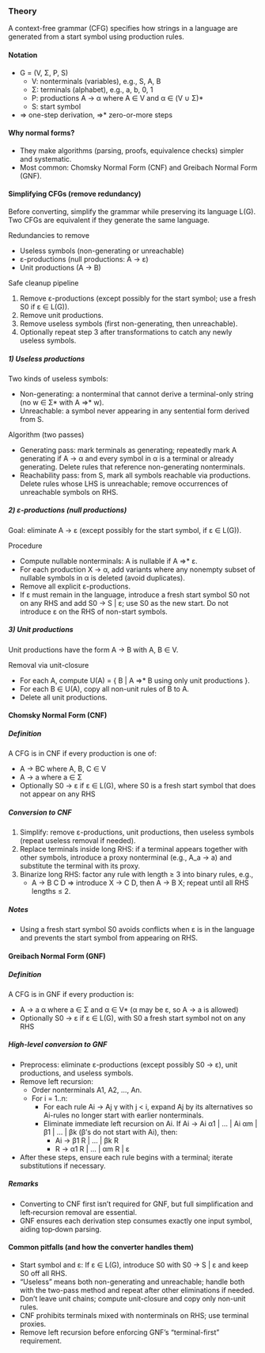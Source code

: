 ### Theory

A context-free grammar (CFG) specifies how strings in a language are generated from a start symbol using production rules.

#### Notation
- G = (V, Σ, P, S)
  - V: nonterminals (variables), e.g., S, A, B
  - Σ: terminals (alphabet), e.g., a, b, 0, 1
  - P: productions A → α where A ∈ V and α ∈ (V ∪ Σ)*
  - S: start symbol
- ⇒ one-step derivation, ⇒* zero-or-more steps

#### Why normal forms?
- They make algorithms (parsing, proofs, equivalence checks) simpler and systematic.
- Most common: Chomsky Normal Form (CNF) and Greibach Normal Form (GNF).


#### Simplifying CFGs (remove redundancy)

Before converting, simplify the grammar while preserving its language L(G). Two CFGs are equivalent if they generate the same language.

Redundancies to remove
- Useless symbols (non-generating or unreachable)
- ε-productions (null productions: A → ε)
- Unit productions (A → B)

Safe cleanup pipeline
1) Remove ε-productions (except possibly for the start symbol; use a fresh S0 if ε ∈ L(G)).
2) Remove unit productions.
3) Remove useless symbols (first non-generating, then unreachable).
4) Optionally repeat step 3 after transformations to catch any newly useless symbols.

##### 1) Useless productions
Two kinds of useless symbols:
- Non-generating: a nonterminal that cannot derive a terminal-only string (no w ∈ Σ* with A ⇒* w).
- Unreachable: a symbol never appearing in any sentential form derived from S.

Algorithm (two passes)
- Generating pass: mark terminals as generating; repeatedly mark A generating if A → α and every symbol in α is a terminal or already generating. Delete rules that reference non-generating nonterminals.
- Reachability pass: from S, mark all symbols reachable via productions. Delete rules whose LHS is unreachable; remove occurrences of unreachable symbols on RHS.

##### 2) ε-productions (null productions)
Goal: eliminate A → ε (except possibly for the start symbol, if ε ∈ L(G)).

Procedure
- Compute nullable nonterminals: A is nullable if A ⇒* ε.
- For each production X → α, add variants where any nonempty subset of nullable symbols in α is deleted (avoid duplicates).
- Remove all explicit ε-productions.
- If ε must remain in the language, introduce a fresh start symbol S0 not on any RHS and add S0 → S | ε; use S0 as the new start. Do not introduce ε on the RHS of non-start symbols.

##### 3) Unit productions
Unit productions have the form A → B with A, B ∈ V.

Removal via unit-closure
- For each A, compute U(A) = { B | A ⇒* B using only unit productions }.
- For each B ∈ U(A), copy all non-unit rules of B to A.
- Delete all unit productions.


#### Chomsky Normal Form (CNF)

##### Definition
A CFG is in CNF if every production is one of:
- A → BC where A, B, C ∈ V
- A → a where a ∈ Σ
- Optionally S0 → ε if ε ∈ L(G), where S0 is a fresh start symbol that does not appear on any RHS

##### Conversion to CNF
1) Simplify: remove ε-productions, unit productions, then useless symbols (repeat useless removal if needed).
2) Replace terminals inside long RHS: if a terminal appears together with other symbols, introduce a proxy nonterminal (e.g., A_a → a) and substitute the terminal with its proxy.
3) Binarize long RHS: factor any rule with length ≥ 3 into binary rules, e.g.,
   - A → B C D  ⇒  introduce X → C D, then A → B X; repeat until all RHS lengths ≤ 2.

##### Notes
- Using a fresh start symbol S0 avoids conflicts when ε is in the language and prevents the start symbol from appearing on RHS.


#### Greibach Normal Form (GNF)

##### Definition
A CFG is in GNF if every production is:
- A → a α where a ∈ Σ and α ∈ V* (α may be ε, so A → a is allowed)
- Optionally S0 → ε if ε ∈ L(G), with S0 a fresh start symbol not on any RHS

##### High-level conversion to GNF
- Preprocess: eliminate ε-productions (except possibly S0 → ε), unit productions, and useless symbols.
- Remove left recursion:
  - Order nonterminals A1, A2, …, An.
  - For i = 1..n:
    - For each rule Ai → Aj γ with j < i, expand Aj by its alternatives so Ai-rules no longer start with earlier nonterminals.
    - Eliminate immediate left recursion on Ai. If Ai → Ai α1 | … | Ai αm | β1 | … | βk (β’s do not start with Ai), then:
      - Ai → β1 R | … | βk R
      - R  → α1 R | … | αm R | ε
- After these steps, ensure each rule begins with a terminal; iterate substitutions if necessary.

##### Remarks
- Converting to CNF first isn’t required for GNF, but full simplification and left‑recursion removal are essential.
- GNF ensures each derivation step consumes exactly one input symbol, aiding top‑down parsing.


#### Common pitfalls (and how the converter handles them)
- Start symbol and ε: If ε ∈ L(G), introduce S0 with S0 → S | ε and keep S0 off all RHS.
- “Useless” means both non-generating and unreachable; handle both with the two-pass method and repeat after other eliminations if needed.
- Don’t leave unit chains; compute unit-closure and copy only non-unit rules.
- CNF prohibits terminals mixed with nonterminals on RHS; use terminal proxies.
- Remove left recursion before enforcing GNF’s “terminal-first” requirement.

